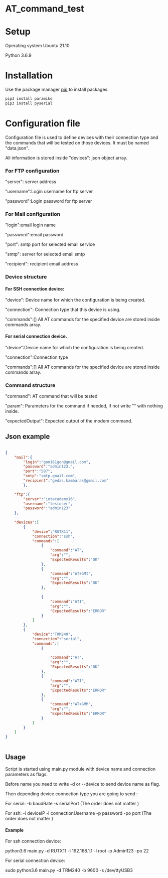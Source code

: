 # AT_command_test

# Setup

Operating system Ubuntu 21.10

Python 3.6.9

# Installation

Use the package manager [pip](https://pip.pypa.io/en/stable/) to install packages.

```bash
pip3 install paramiko
pip3 install pyserial
```
# Configuration file

Configuration file is used to define devices with their connection type and the commands that will be tested on those devices. It must be named "data.json".

All information is stored inside "devices": json object array.
### For FTP configuration

 "server": server address

 "username":Login username for ftp server

 "password":Login password for ftp server

### For Mail configuration

 "login":email login name

 "password":email password

 "port": smtp port for selected email service

 "smtp": server for selected email smtp

 "recipient": recipient email address

### Device structure

#### For SSH connection device:

"device": Device name for which the configuration is being created.

"connection": Connection type that this device is using.

"commands":[] All AT commands for the specified device are stored inside commands array.

#### For serial connection device.

"device":Device name for which the configuration is being created.

"connection":Connection type

"commands":[] All AT commands for the specified device are stored inside commands array.

### Command structure

"command": AT command that will be tested

"param": Parameters for the command if needed, if not write "" with nothing inside.

"expectedOutput": Expected output of the modem command.

## Json example

```json

{
    "mail":{
        "login":"gon161gon@gmail.com",
        "password":"admin123.",
        "port":"587",
        "smtp":"smtp.gmail.com",
        "recipient":"gedas.kambaras@gmail.com"
        },

    "ftp":{
        "server":"iotacademy16",
        "username":"testuser",
        "password":"admin123"
    },
    
	"devices":[
		{
			"device":"RUTX11",
			"connection":"ssh",
			"commands":[
				{
					"command":"AT",
                    "arg":"",
					"ExpectedResults":"OK"
				},
                {
					"command":"AT+GMI",
                    "arg":"",
					"ExpectedResults":"OK"
				},
                
				{
					"command":"ATI",
                    "arg":"",
					"ExpectedResults":"ERROR"
				}
			]
		},
		{
			"device":"TRM240",
			"connection":"serial",
			"commands":[
				{
					
					"command":"AT",
                    "arg":"",
					"ExpectedResults":"OK"
				},
				{
					"command":"ATI",
                    "arg":"", 
					"ExpectedResults":"ERROR"
				},
				{
					"command":"AT+GMM",
                    "arg":"", 
					"ExpectedResults":"ERROR"
				}
			]
		}
	]
}



```

## Usage

Script is started using main.py module with device name and connection parameters as flags. 

Before name you need to write -d or --device to send device name as flag.

Then depending device connection type you are going to send :

For serial: -b baudRate -s serialPort (The order does not matter )

For ssh: -i deviceIP -l connectionUsername -p password -po port (The order does not matter )


#### Example

For ssh connection device:

python3.6 main.py -d RUTX11 -i 192.168.1.1 -l root -p Admin123 -po 22

For serial connection device:

sudo python3.6 main.py -d TRM240 -b 9600 -s /dev/ttyUSB3
